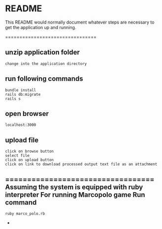 # README

This README would normally document whatever steps are necessary to get the
application up and running.


================================

unzip application folder
-

    change into the application directory 


run following commands
-

    bundle install
    rails db:migrate
    rails s

open browser
-

    localhost:3000

upload file 
-

    click on browse button
    select file
    click on upload button
    click on link to download processed output text file as an attachment





==================================
Assuming the system is equipped with ruby interpreter
For running Marcopolo game
Run command
-

    ruby marco_polo.rb



    

    
-
